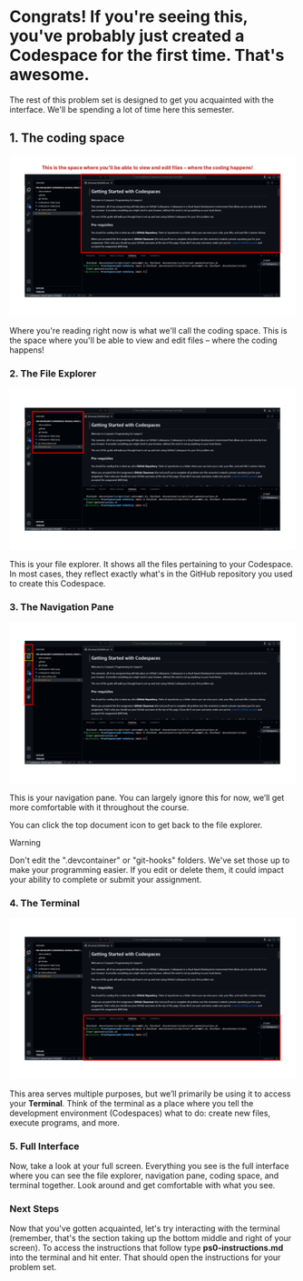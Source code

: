 # Congrats! If you're seeing this, you've probably just created a Codespace for the first time. That's awesome.
The rest of this problem set is designed to get you acquainted with the interface. We'll be spending a lot of time here this semester.

## 1. The coding space

![image](images/coding%20space.PNG)

Where you're reading right now is what we'll call the coding space. This is the space where you'll be able to view and edit files – where the coding happens!

### 2. The File Explorer

![image](images/file%20explorer.PNG)

This is your file explorer. It shows all the files pertaining to your Codespace. In most cases, they reflect exactly what's in the GitHub repository you used to create this Codespace.

### 3. The Navigation Pane

![image](images/navigation.PNG)

This is your navigation pane. You can largely ignore this for now, we’ll get more comfortable with it throughout the course.

You can click the top document icon to get back to the file explorer.

> [!WARNING]
> Don't edit the ".devcontainer" or "git-hooks" folders. We've set those up to make your programming easier. If you edit or delete them, it could impact your ability to complete or submit your assignment. 

### 4. The Terminal

![image](images/terminal.PNG)

This area serves multiple purposes, but we’ll primarily be using it to access your **Terminal**. Think of the terminal as a place where you tell the development environment (Codespaces) what to do: create new files, execute programs, and more.

### 5. Full Interface

Now, take a look at your full screen. Everything you see is the full interface where you can see the file explorer, navigation pane, coding space, and terminal together. Look around and get comfortable with what you see. 

### Next Steps

Now that you've gotten acquainted, let's try interacting with the terminal (remember, that's the section taking up the bottom middle and right of your screen). To access the instructions that follow type **ps0-instructions.md** into the terminal and hit enter. That should open the instructions for your problem set. 
